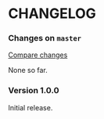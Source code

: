 # CHANGELOG

### Changes on `master`

[Compare changes](https://github.com/codevise/cert_watch/compare/v1.0.0...master)

None so far.

### Version 1.0.0

Initial release.
